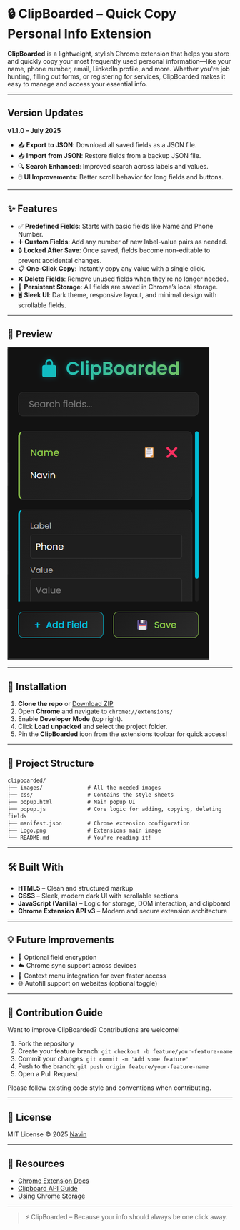# 🔒 ClipBoarded – Quick Copy Personal Info Extension

**ClipBoarded** is a lightweight, stylish Chrome extension that helps you store and quickly copy your most frequently used personal information—like your name, phone number, email, LinkedIn profile, and more. Whether you're job hunting, filling out forms, or registering for services, ClipBoarded makes it easy to manage and access your essential info.

---

## Version Updates

**v1.1.0 – July 2025**

- 📤 **Export to JSON**: Download all saved fields as a JSON file.
- 📥 **Import from JSON**: Restore fields from a backup JSON file.
- 🔍 **Search Enhanced**: Improved search across labels and values.
- 🖱️ **UI Improvements**: Better scroll behavior for long fields and buttons.

---

## ✨ Features

- ✅ **Predefined Fields**: Starts with basic fields like Name and Phone Number.
- ➕ **Custom Fields**: Add any number of new label-value pairs as needed.
- 🔒 **Locked After Save**: Once saved, fields become non-editable to prevent accidental changes.
- 📋 **One-Click Copy**: Instantly copy any value with a single click.
- ❌ **Delete Fields**: Remove unused fields when they're no longer needed.
- 💾 **Persistent Storage**: All fields are saved in Chrome’s local storage.
- 🖥️ **Sleek UI**: Dark theme, responsive layout, and minimal design with scrollable fields.

---

## 📸 Preview

![ClipBoarded Preview](images/preview.png)

---

## 🚀 Installation

1. **Clone the repo** or [Download ZIP](https://github.com/NavinSubramanian/Clipboarded/archive/refs/heads/main.zip)
2. Open **Chrome** and navigate to `chrome://extensions/`
3. Enable **Developer Mode** (top right).
4. Click **Load unpacked** and select the project folder.
5. Pin the **ClipBoarded** icon from the extensions toolbar for quick access!

---

## 📁 Project Structure

```
clipboarded/
├── images/              # All the needed images
├── css/                 # Contains the style sheets
├── popup.html           # Main popup UI
├── popup.js             # Core logic for adding, copying, deleting fields
├── manifest.json        # Chrome extension configuration
├── Logo.png             # Extensions main image
└── README.md            # You're reading it!
```

---

## 🛠️ Built With

- **HTML5** – Clean and structured markup
- **CSS3** – Sleek, modern dark UI with scrollable sections
- **JavaScript (Vanilla)** – Logic for storage, DOM interaction, and clipboard
- **Chrome Extension API v3** – Modern and secure extension architecture

---

## 💡 Future Improvements

- 🔐 Optional field encryption
- ☁️ Chrome sync support across devices
- 🧹 Context menu integration for even faster access
- 🌐 Autofill support on websites (optional toggle)

---

## 🤝 Contribution Guide

Want to improve ClipBoarded? Contributions are welcome!

1. Fork the repository
2. Create your feature branch: `git checkout -b feature/your-feature-name`
3. Commit your changes: `git commit -m 'Add some feature'`
4. Push to the branch: `git push origin feature/your-feature-name`
5. Open a Pull Request

Please follow existing code style and conventions when contributing.

---

## 📄 License

MIT License © 2025 [Navin](https://github.com/NavinSubramanian/)

---

## 🔗 Resources

- [Chrome Extension Docs](https://developer.chrome.com/docs/extensions/mv3/)
- [Clipboard API Guide](https://developer.mozilla.org/en-US/docs/Web/API/Clipboard_API)
- [Using Chrome Storage](https://developer.chrome.com/docs/extensions/reference/storage/)

---

> ⚡ ClipBoarded – Because your info should always be one click away.
